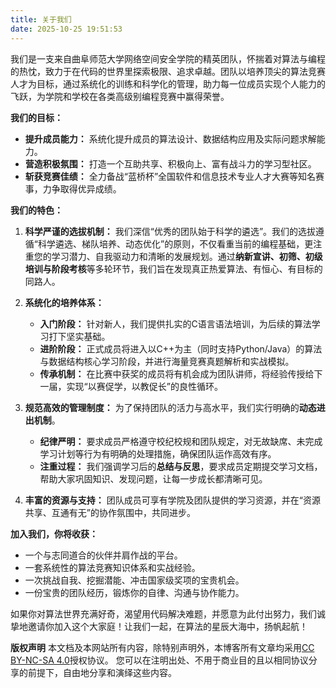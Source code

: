 ```yaml
---
title: 关于我们
date: 2025-10-25 19:51:53
---
```


我们是一支来自曲阜师范大学网络空间安全学院的精英团队，怀揣着对算法与编程的热忱，致力于在代码的世界里探索极限、追求卓越。团队以培养顶尖的算法竞赛人才为目标，通过系统化的训练和科学化的管理，助力每一位成员实现个人能力的飞跃，为学院和学校在各类高级别编程竞赛中赢得荣誉。

**我们的目标：**
*   **提升成员能力：** 系统化提升成员的算法设计、数据结构应用及实际问题求解能力。
*   **营造积极氛围：** 打造一个互助共享、积极向上、富有战斗力的学习型社区。
*   **斩获竞赛佳绩：** 全力备战“蓝桥杯”全国软件和信息技术专业人才大赛等知名赛事，力争取得优异成绩。

**我们的特色：**

1.  **科学严谨的选拔机制：**
    我们深信“优秀的团队始于科学的遴选”。我们的选拔遵循“科学遴选、梯队培养、动态优化”的原则，不仅看重当前的编程基础，更注重您的学习潜力、自我驱动力和清晰的发展规划。通过**纳新宣讲、初筛、初级培训与阶段考核**等多轮环节，我们旨在发现真正热爱算法、有恒心、有目标的同路人。

2.  **系统化的培养体系：**
    *   **入门阶段：** 针对新人，我们提供扎实的C语言语法培训，为后续的算法学习打下坚实基础。
    *   **进阶阶段：** 正式成员将进入以C++为主（同时支持Python/Java）的算法与数据结构核心学习阶段，并进行海量竞赛真题解析和实战模拟。
    *   **传承机制：** 在比赛中获奖的成员将有机会成为团队讲师，将经验传授给下一届，实现“以赛促学，以教促长”的良性循环。

3.  **规范高效的管理制度：**
    为了保持团队的活力与高水平，我们实行明确的**动态进出机制**。
    *   **纪律严明：** 要求成员严格遵守校纪校规和团队规定，对无故缺席、未完成学习计划等行为有明确的处理措施，确保团队运作高效有序。
    *   **注重过程：** 我们强调学习后的**总结与反思**，要求成员定期提交学习文档，帮助大家巩固知识、发现问题，让每一步成长都清晰可见。

4.  **丰富的资源与支持：**
    团队成员可享有学院及团队提供的学习资源，并在“资源共享、互通有无”的协作氛围中，共同进步。

**加入我们，你将收获：**
*   一个与志同道合的伙伴并肩作战的平台。
*   一套系统性的算法竞赛知识体系和实战经验。
*   一次挑战自我、挖掘潜能、冲击国家级奖项的宝贵机会。
*   一份宝贵的团队经历，锻炼你的自律、沟通与协作能力。

如果你对算法世界充满好奇，渴望用代码解决难题，并愿意为此付出努力，我们诚挚地邀请你加入这个大家庭！让我们一起，在算法的星辰大海中，扬帆起航！

**版权声明**
本文档及本网站所有内容，除特别声明外，本博客所有文章均采用[CC BY-NC-SA 4.0](https://creativecommons.org/licenses/by-nc-sa/4.0/)授权协议。
您可以在注明出处、不用于商业目的且以相同协议分享的前提下，自由地分享和演绎这些内容。

